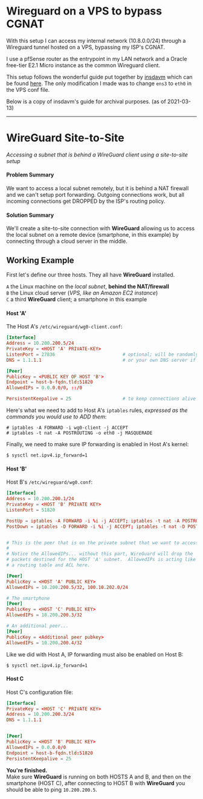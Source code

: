 # Wireguard on a VPS to bypass CGNAT

With this setup I can access my internal network (10.8.0.0/24) through a Wireguard tunnel hosted on a VPS, bypassing my ISP's CGNAT. 

I use a pfSense router as the entrypoint in my LAN network and a Oracle free-tier E2.1 Micro instance as the common Wireguard client.

This setup follows the wonderful guide put together by [insdavm](https://github.com/insdavm) which can be found [here](https://gist.github.com/insdavm/b1034635ab23b8839bf957aa406b5e39). The only modification I made was to change `ens3` to `eth0` in the VPS conf file.


Below is a copy of insdavm's guide for archival purposes. (as of 2021-03-13)

---

# WireGuard Site-to-Site

*Accessing a subnet that is behind a WireGuard client using a site-to-site setup*

#### Problem Summary

We want to access a local subnet remotely, but it is behind a NAT firewall and we can't setup port forwarding.  Outgoing connections work, but all incoming connections get DROPPED by the ISP's routing policy.

#### Solution Summary

We'll create a site-to-site connection with **WireGuard** allowing us to access the local subnet on a remote device (smartphone, in this example) by connecting through a cloud server in the middle.

## Working Example

First let's define our three hosts.  They all have **WireGuard** installed.

```A```  the Linux machine on the *local subnet*, **behind the NAT/firewall**  
```B```  the Linux cloud server (*VPS, like an Amazon EC2 instance*)  
```C```  a third **WireGuard** client; a smartphone in this example  

#### Host 'A'

The Host A's ```/etc/wireguard/wg0-client.conf```:

```conf
[Interface]
Address = 10.200.200.5/24                  
PrivateKey = <HOST 'A' PRIVATE-KEY>
ListenPort = 27836                         # optional; will be randomly assigned otherwise
DNS = 1.1.1.1                              # or your own DNS server if you're running one    

[Peer]
PublicKey = <PUBLIC KEY OF HOST 'B'>
Endpoint = host-b-fqdn.tld:51820
AllowedIPs = 0.0.0.0/0, ::/0

PersistentKeepalive = 25                   # to keep connections alive across NAT
```

Here's what we need to add to Host A's ```iptables``` rules, *expressed as the commands you would use to ADD them*:

```
# iptables -A FORWARD -i wg0-client -j ACCEPT
# iptables -t nat -A POSTROUTING -o eth0 -j MASQUERADE
```

Finally, we need to make sure IP forwarding is enabled in Host A's kernel:

```
$ sysctl net.ipv4.ip_forward=1
```

#### Host 'B'

Host B's ```/etc/wireguard/wg0.conf```:

```conf
[Interface]
Address = 10.200.200.1/24
PrivateKey = <HOST 'B' PRIVATE KEY>
ListenPort = 51820

PostUp = iptables -A FORWARD -i %i -j ACCEPT; iptables -t nat -A POSTROUTING -o ens3 -j MASQUERADE
PostDown = iptables -D FORWARD -i %i -j ACCEPT; iptables -t nat -D POSTROUTING -o ens3 -j MASQUERADE


# This is the peer that is on the private subnet that we want to access.
#
# Notice the AllowedIPs... without this part, WireGuard will drop the 
# packets destined for the HOST 'A' subnet.  AllowedIPs is acting like
# a routing table and ACL here.

[Peer]
PublicKey = <HOST 'A' PUBLIC KEY>
AllowedIPs = 10.200.200.5/32, 100.10.202.0/24

# The smartphone
[Peer]
PublicKey = <HOST 'C' PUBLIC KEY>
AllowedIPs = 10.200.200.3/32

# An additional peer...
[Peer]
PublicKey = <Additional peer pubkey>
AllowedIPs = 10.200.200.4/32
```

Like we did with Host A, IP forwarding must also be enabled on Host B:

```
$ sysctl net.ipv4.ip_forward=1
```

#### Host C

Host C's configuration file:

```conf
[Interface]
PrivateKey = <HOST 'C' PRIVATE KEY>
Address = 10.200.200.3/24
DNS = 1.1.1.1


[Peer]
PublicKey = <HOST 'B' PUBLIC KEY>
AllowedIPs = 0.0.0.0/0
Endpoint = host-b-fqdn.tld:51820
PersistentKeepalive = 25
```

**You're finished.**  
Make sure **WireGuard** is running on both HOSTS A and B, and then on the smartphone (HOST C), after connecting to HOST B with **WireGuard** you should be able to ping ```10.200.200.5```.
